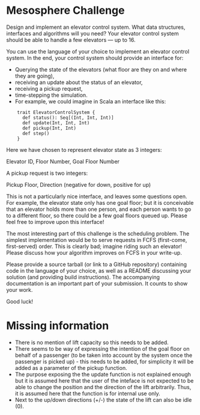 # Mesosphere Challenge

Design and implement an elevator control system. What data structures, interfaces and algorithms will you need? Your elevator control system should be able to handle a few elevators — up to 16.

You can use the language of your choice to implement an elevator control system. In the end, your control system should provide an interface for:

* Querying the state of the elevators (what floor are they on and where they are going),
* receiving an update about the status of an elevator,
* receiving a pickup request,
* time-stepping the simulation.
* For example, we could imagine in Scala an interface like this:

```
    trait ElevatorControlSystem {
      def status(): Seq[(Int, Int, Int)]
      def update(Int, Int, Int)
      def pickup(Int, Int)
      def step()
    }
```

Here we have chosen to represent elevator state as 3 integers:

Elevator ID, Floor Number, Goal Floor Number

A pickup request is two integers:

Pickup Floor, Direction (negative for down, positive for up)

This is not a particularly nice interface, and leaves some questions open.
For example, the elevator state only has one goal floor; but it is conceivable
that an elevator holds more than one person, and each person wants to go
to a different floor, so there could be a few goal floors queued up.
Please feel free to improve upon this interface!

The most interesting part of this challenge is the scheduling problem.
The simplest implementation would be to serve requests in FCFS
(first-come, first-served) order. This is clearly bad; imagine riding
such an elevator! Please discuss how your algorithm improves on FCFS
in your write-up.

Please provide a source tarball (or link to a GitHub repository) containing
code in the language of your choice, as well as a README discussing
your solution (and providing build instructions). The accompanying documentation
is an important part of your submission. It counts to show your work.

Good luck!

# Missing information

* There is no mention of lift capacity so this needs to be added.
* There seems to be way of expressing the intention of the goal floor
  on behalf of a passenger (to be taken into account by the system once
  the passenger is picked up) - this needs to be added, for simplicity
  it will be added as a parameter of the pickup function.
* The purpose exposing the the update function is not explained enough
  but it is assumed here that the user of the inteface is not expected
  to be able to change the position and the direction of the lift arbitrarily.
  Thus, it is assumed here that the function is for internal use only.
* Next to the up/down directions (+/-) the state of the lift can also be idle
  (0).
